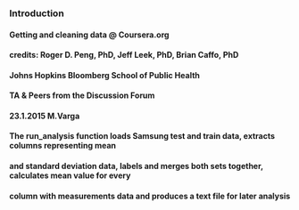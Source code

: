 ### Introduction
####
#### Getting and cleaning data @ Coursera.org
#### credits:  Roger D. Peng, PhD, Jeff Leek, PhD, Brian Caffo, PhD
####           Johns Hopkins Bloomberg School of Public Health
####           TA & Peers from the Discussion Forum 
####           
#### 23.1.2015 M.Varga
####
####
#### The run_analysis function loads Samsung test and train data, extracts columns representing mean 
#### and standard deviation data, labels and merges both sets together, calculates mean value for every 
#### column with measurements data and produces a text file for later analysis 

